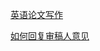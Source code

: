 [英语论文写作](https://gitee.com/pi-lab/pilab_research_fields/tree/master/tips/paper_writting)

[如何回复审稿人意见](https://gitee.com/pi-lab/pilab_research_fields/tree/master/tips/paper_writting/paper_response)
